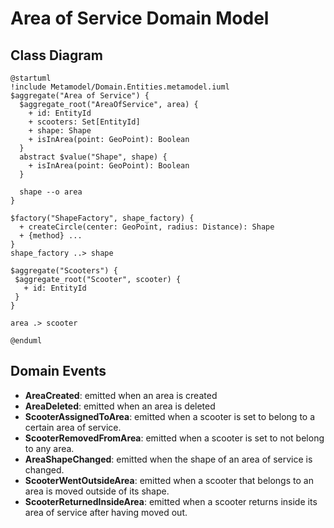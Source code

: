 # Area of Service Domain Model

## Class Diagram
```plantuml
@startuml
!include Metamodel/Domain.Entities.metamodel.iuml
$aggregate("Area of Service") {
  $aggregate_root("AreaOfService", area) {
    + id: EntityId
    + scooters: Set[EntityId]
    + shape: Shape
    + isInArea(point: GeoPoint): Boolean
  }
  abstract $value("Shape", shape) {
    + isInArea(point: GeoPoint): Boolean
  }

  shape --o area
}

$factory("ShapeFactory", shape_factory) {
  + createCircle(center: GeoPoint, radius: Distance): Shape
  + {method} ...
}
shape_factory ..> shape

$aggregate("Scooters") {
 $aggregate_root("Scooter", scooter) {
   + id: EntityId
 }
}

area .> scooter

@enduml
```

## Domain Events

- **AreaCreated**: emitted when an area is created
- **AreaDeleted**: emitted when an area is deleted
- **ScooterAssignedToArea**: emitted when a scooter is set to belong to a certain area of service.
- **ScooterRemovedFromArea**: emitted when a scooter is set to not belong to any area.
- **AreaShapeChanged**: emitted when the shape of an area of service is changed.
- **ScooterWentOutsideArea**: emitted when a scooter that belongs to an area is moved outside of its shape.
- **ScooterReturnedInsideArea**: emitted when a scooter returns inside its area of service after having moved out.
